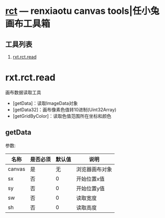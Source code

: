 [rct](https://dev.renxiaotu.com/js/rct) — renxiaotu canvas tools|任小兔画布工具箱
==============

工具列表
--------------
1. [rxt.rct.read](#rxt.rct.read)

# rxt.rct.read
画布数据读取工具

- [getData]：读取ImageData对象
- [getData32]：画布像素色值转10进制(Uint32Array)
- [getGridByColor]：读取色值范围所在坐标和颜色

## getData

参数:

| 名称 | 是否必须 | 默认值 | 说明 |
|---------|--------|------|--------------|
| canvas | 是 | 无 | 浏览器画布对象 |
| sx | 否 | 0 | 开始位置x值 |
| sy | 否 | 0 | 开始位置y值 |
| sw | 否 | 0 | 读取宽度 |
| sh | 否 | 0 | 读取高度 |

